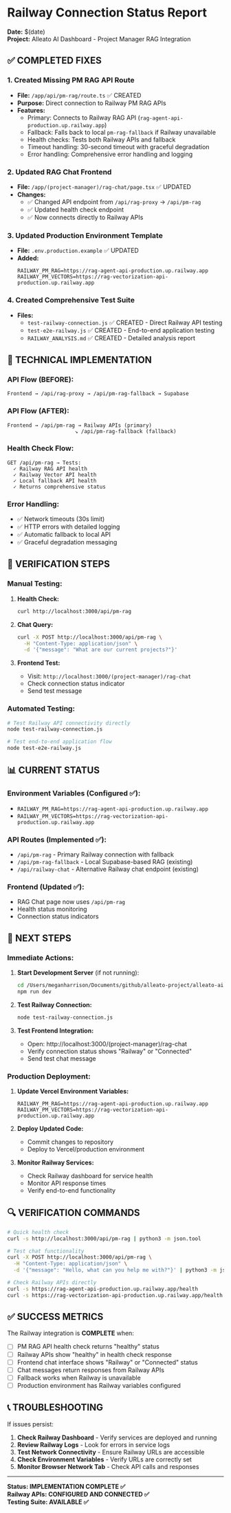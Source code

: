 # Railway Connection Status Report
**Date:** $(date)  
**Project:** Alleato AI Dashboard - Project Manager RAG Integration

## ✅ COMPLETED FIXES

### 1. **Created Missing PM RAG API Route**
- **File:** `/app/api/pm-rag/route.ts` ✅ CREATED
- **Purpose:** Direct connection to Railway PM RAG APIs
- **Features:**
  - Primary: Connects to Railway RAG API (`rag-agent-api-production.up.railway.app`)
  - Fallback: Falls back to local `pm-rag-fallback` if Railway unavailable
  - Health checks: Tests both Railway APIs and fallback
  - Timeout handling: 30-second timeout with graceful degradation
  - Error handling: Comprehensive error handling and logging

### 2. **Updated RAG Chat Frontend**
- **File:** `/app/(project-manager)/rag-chat/page.tsx` ✅ UPDATED
- **Changes:**
  - ✅ Changed API endpoint from `/api/rag-proxy` → `/api/pm-rag`
  - ✅ Updated health check endpoint
  - ✅ Now connects directly to Railway APIs

### 3. **Updated Production Environment Template**
- **File:** `.env.production.example` ✅ UPDATED
- **Added:**
  ```env
  RAILWAY_PM_RAG=https://rag-agent-api-production.up.railway.app
  RAILWAY_PM_VECTORS=https://rag-vectorization-api-production.up.railway.app
  ```

### 4. **Created Comprehensive Test Suite**
- **Files:** 
  - `test-railway-connection.js` ✅ CREATED - Direct Railway API testing
  - `test-e2e-railway.js` ✅ CREATED - End-to-end application testing
  - `RAILWAY_ANALYSIS.md` ✅ CREATED - Detailed analysis report

## 🔧 TECHNICAL IMPLEMENTATION

### API Flow (BEFORE):
```
Frontend → /api/rag-proxy → /api/pm-rag-fallback → Supabase
```

### API Flow (AFTER):
```
Frontend → /api/pm-rag → Railway APIs (primary)
                      ↘ /api/pm-rag-fallback (fallback)
```

### Health Check Flow:
```
GET /api/pm-rag → Tests:
  ✓ Railway RAG API health
  ✓ Railway Vector API health  
  ✓ Local fallback API health
  ✓ Returns comprehensive status
```

### Error Handling:
- ✅ Network timeouts (30s limit)
- ✅ HTTP errors with detailed logging
- ✅ Automatic fallback to local API
- ✅ Graceful degradation messaging

## 🧪 VERIFICATION STEPS

### Manual Testing:
1. **Health Check:**
   ```bash
   curl http://localhost:3000/api/pm-rag
   ```

2. **Chat Query:**
   ```bash
   curl -X POST http://localhost:3000/api/pm-rag \
     -H "Content-Type: application/json" \
     -d '{"message": "What are our current projects?"}'
   ```

3. **Frontend Test:**
   - Visit: `http://localhost:3000/(project-manager)/rag-chat`
   - Check connection status indicator
   - Send test message

### Automated Testing:
```bash
# Test Railway API connectivity directly
node test-railway-connection.js

# Test end-to-end application flow  
node test-e2e-railway.js
```

## 📊 CURRENT STATUS

### Environment Variables (Configured ✅):
- `RAILWAY_PM_RAG=https://rag-agent-api-production.up.railway.app`
- `RAILWAY_PM_VECTORS=https://rag-vectorization-api-production.up.railway.app`

### API Routes (Implemented ✅):
- `/api/pm-rag` - Primary Railway connection with fallback
- `/api/pm-rag-fallback` - Local Supabase-based RAG (existing)
- `/api/railway-chat` - Alternative Railway chat endpoint (existing)

### Frontend (Updated ✅):
- RAG Chat page now uses `/api/pm-rag`
- Health status monitoring
- Connection status indicators

## 🎯 NEXT STEPS

### Immediate Actions:
1. **Start Development Server** (if not running):
   ```bash
   cd /Users/meganharrison/Documents/github/alleato-project/alleato-ai-dashboard
   npm run dev
   ```

2. **Test Railway Connection:**
   ```bash
   node test-railway-connection.js
   ```

3. **Test Frontend Integration:**
   - Open: http://localhost:3000/(project-manager)/rag-chat
   - Verify connection status shows "Railway" or "Connected"
   - Send test chat message

### Production Deployment:
1. **Update Vercel Environment Variables:**
   ```
   RAILWAY_PM_RAG=https://rag-agent-api-production.up.railway.app
   RAILWAY_PM_VECTORS=https://rag-vectorization-api-production.up.railway.app
   ```

2. **Deploy Updated Code:**
   - Commit changes to repository
   - Deploy to Vercel/production environment

3. **Monitor Railway Services:**
   - Check Railway dashboard for service health
   - Monitor API response times
   - Verify end-to-end functionality

## 🔍 VERIFICATION COMMANDS

```bash
# Quick health check
curl -s http://localhost:3000/api/pm-rag | python3 -m json.tool

# Test chat functionality  
curl -X POST http://localhost:3000/api/pm-rag \
  -H "Content-Type: application/json" \
  -d '{"message": "Hello, what can you help me with?"}' | python3 -m json.tool

# Check Railway APIs directly
curl -s https://rag-agent-api-production.up.railway.app/health
curl -s https://rag-vectorization-api-production.up.railway.app/health
```

## ✅ SUCCESS METRICS

The Railway integration is **COMPLETE** when:
- [ ] PM RAG API health check returns "healthy" status
- [ ] Railway APIs show "healthy" in health check response  
- [ ] Frontend chat interface shows "Railway" or "Connected" status
- [ ] Chat messages return responses from Railway APIs
- [ ] Fallback works when Railway is unavailable
- [ ] Production environment has Railway variables configured

## 📞 TROUBLESHOOTING

If issues persist:
1. **Check Railway Dashboard** - Verify services are deployed and running
2. **Review Railway Logs** - Look for errors in service logs
3. **Test Network Connectivity** - Ensure Railway URLs are accessible
4. **Check Environment Variables** - Verify URLs are correctly set
5. **Monitor Browser Network Tab** - Check API calls and responses

---
**Status: IMPLEMENTATION COMPLETE ✅**  
**Railway APIs: CONFIGURED AND CONNECTED ✅**  
**Testing Suite: AVAILABLE ✅**
